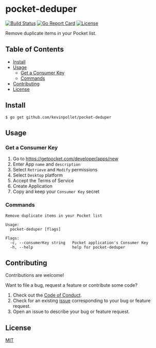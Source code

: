 # pocket-deduper <!-- omit in toc -->

[![Build Status](https://github.com/kevinpollet/pocket-deduper/workflows/build/badge.svg)](https://github.com/kevinpollet/pocket-deduper/actions)
[![Go Report Card](https://goreportcard.com/badge/github.com/kevinpollet/pocket-deduper)](https://goreportcard.com/report/github.com/kevinpollet/pocket-deduper)
[![License](https://img.shields.io/github/license/kevinpollet/pocket-deduper)](./LICENSE.md)

Remove duplicate items in your Pocket list.

## Table of Contents <!-- omit in toc -->

- [Install](#install)
- [Usage](#usage)
  - [Get a Consumer Key](#get-a-consumer-key)
  - [Commands](#commands)
- [Contributing](#contributing)
- [License](#license)

## Install

```shell
$ go get github.com/kevinpollet/pocket-deduper
```

## Usage

### Get a Consumer Key

1. Go to https://getpocket.com/developer/apps/new
2. Enter App `name` and `description`
3. Select `Retrieve` and `Modify` permissions
4. Select `Desktop` platform
5. Accept the Terms of Service
6. Create Application
7. Copy and keep your `Consumer Key` secret

### Commands

```shell
Remove duplicate items in your Pocket list

Usage:
  pocket-deduper [flags]

Flags:
  -c, --consumerKey string   Pocket application's Consumer Key
  -h, --help                 help for pocket-deduper
```

## Contributing

Contributions are welcome!

Want to file a bug, request a feature or contribute some code?

1. Check out the [Code of Conduct](./CODE_OF_CONDUCT.md).
2. Check for an existing [issue](https://github.com/kevinpollet/pocket-deduper/issues) corresponding to your bug or feature request.
3. Open an issue to describe your bug or feature request.

## License

[MIT](./LICENSE.md)
